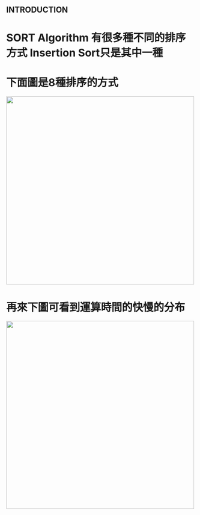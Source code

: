 INTRODUCTION
------------------
# SORT Algorithm 有很多種不同的排序方式 Insertion Sort只是其中一種

# 下面圖是8種排序的方式
<img src="https://github.com/weberliao/Data-structure-and-Algorithm/blob/README.md/123.png" height='500' weight='350'>

# 再來下圖可看到運算時間的快慢的分布
<img src="https://github.com/weberliao/Data-structure-and-Algorithm/blob/README.md/TIME.png" height='500' weight='350'>


